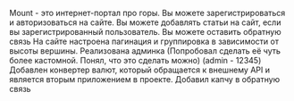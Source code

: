 Mount - это интернет-портал про горы. 
Вы можете зарегистрироваться и авторизоваться на сайте.
Вы можете добавлять статьи на сайт, если вы зарегистрированный пользователь.
Вы можете оставить обратную связь
На сайте настроена пагинация и группировка в зависимости от высоты вершины.
Реализована админка (Попробовал сделать её чуть более кастомной. Понял, что это сделать можно) (admin - 12345)
Добавлен конвертер валют, который обращается к внешнему API и является вторым приложением в проекте.
Добавил капчу в обратную связь
